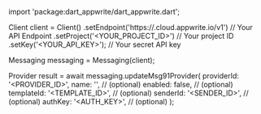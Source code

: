 import 'package:dart_appwrite/dart_appwrite.dart';

Client client = Client()
    .setEndpoint('https://<REGION>.cloud.appwrite.io/v1') // Your API Endpoint
    .setProject('<YOUR_PROJECT_ID>') // Your project ID
    .setKey('<YOUR_API_KEY>'); // Your secret API key

Messaging messaging = Messaging(client);

Provider result = await messaging.updateMsg91Provider(
    providerId: '<PROVIDER_ID>',
    name: '<NAME>', // (optional)
    enabled: false, // (optional)
    templateId: '<TEMPLATE_ID>', // (optional)
    senderId: '<SENDER_ID>', // (optional)
    authKey: '<AUTH_KEY>', // (optional)
);
